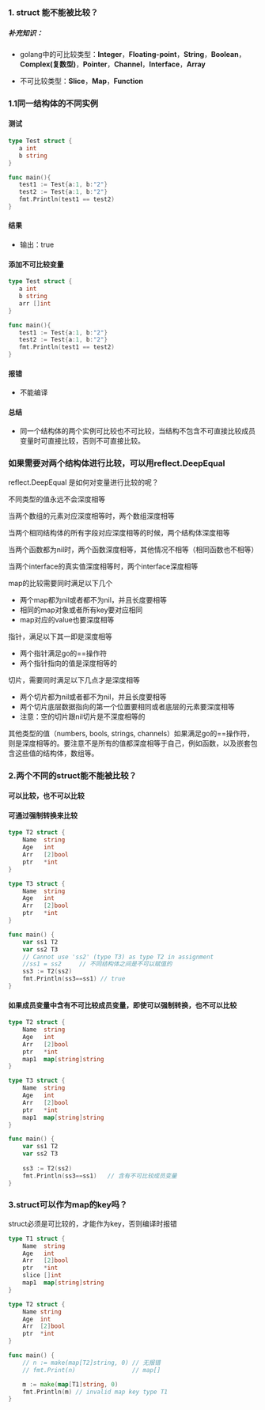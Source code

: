 ### **1. struct 能不能被比较？**

##### 补充知识：

* golang中的可比较类型：**Integer**，**Floating-point**，**String**，**Boolean**，**Complex(复数型)**，**Pointer**，**Channel**，**Interface**，**Array**

* 不可比较类型：**Slice**，**Map**，**Function**

### 1.1同一结构体的不同实例

#### 测试

~~~go
type Test struct {
   a int
   b string
}

func main(){
   test1 := Test{a:1, b:"2"}
   test2 := Test{a:1, b:"2"}
   fmt.Println(test1 == test2)
}
~~~

#### 结果

* 输出：true



#### 添加不可比较变量

~~~go
type Test struct {
   a int
   b string
   arr []int
}

func main(){
   test1 := Test{a:1, b:"2"}
   test2 := Test{a:1, b:"2"}
   fmt.Println(test1 == test2)
}
~~~

#### 报错

* 不能编译

#### 总结

* 同一个结构体的两个实例可比较也不可比较，当结构不包含不可直接比较成员变量时可直接比较，否则不可直接比较。

### 如果需要对两个结构体进行比较，可以用reflect.DeepEqual 

reflect.DeepEqual 是如何对变量进行比较的呢？

不同类型的值永远不会深度相等

当两个数组的元素对应深度相等时，两个数组深度相等

当两个相同结构体的所有字段对应深度相等的时候，两个结构体深度相等

当两个函数都为nil时，两个函数深度相等，其他情况不相等（相同函数也不相等）

当两个interface的真实值深度相等时，两个interface深度相等

map的比较需要同时满足以下几个

- 两个map都为nil或者都不为nil，并且长度要相等
- 相同的map对象或者所有key要对应相同
- map对应的value也要深度相等

指针，满足以下其一即是深度相等

- 两个指针满足go的==操作符
- 两个指针指向的值是深度相等的

切片，需要同时满足以下几点才是深度相等

- 两个切片都为nil或者都不为nil，并且长度要相等
- 两个切片底层数据指向的第一个位置要相同或者底层的元素要深度相等
- 注意：空的切片跟nil切片是不深度相等的

其他类型的值（numbers, bools, strings, channels）如果满足go的==操作符，则是深度相等的。要注意不是所有的值都深度相等于自己，例如函数，以及嵌套包含这些值的结构体，数组等。



### **2.两个不同的struct能不能被比较？**

#### 可以比较，也不可以比较

#### 可通过强制转换来比较

~~~go
type T2 struct {
    Name  string
    Age   int
    Arr   [2]bool
    ptr   *int
}

type T3 struct {
    Name  string
    Age   int
    Arr   [2]bool
    ptr   *int
}

func main() {
    var ss1 T2
    var ss2 T3
    // Cannot use 'ss2' (type T3) as type T2 in assignment
    //ss1 = ss2     // 不同结构体之间是不可以赋值的
    ss3 := T2(ss2)
    fmt.Println(ss3==ss1) // true
}
~~~

#### 如果成员变量中含有不可比较成员变量，即使可以强制转换，也不可以比较

~~~go
type T2 struct {
    Name  string
    Age   int
    Arr   [2]bool
    ptr   *int
    map1  map[string]string
}

type T3 struct {
    Name  string
    Age   int
    Arr   [2]bool
    ptr   *int
    map1  map[string]string
}

func main() {
    var ss1 T2
    var ss2 T3
    
    ss3 := T2(ss2)
    fmt.Println(ss3==ss1)   // 含有不可比较成员变量
}
~~~

### 3.struct可以作为map的key吗？

struct必须是可比较的，才能作为key，否则编译时报错

~~~go
type T1 struct {
    Name  string
    Age   int
    Arr   [2]bool
    ptr   *int
    slice []int
    map1  map[string]string
}

type T2 struct {
    Name string
    Age  int
    Arr  [2]bool
    ptr  *int
}

func main() {
    // n := make(map[T2]string, 0) // 无报错
    // fmt.Print(n)                // map[]

    m := make(map[T1]string, 0)
    fmt.Println(m) // invalid map key type T1
}
~~~

